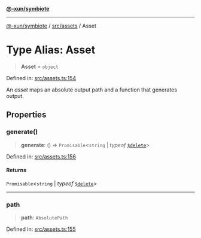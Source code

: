 [**@-xun/symbiote**](../../../README.md)

***

[@-xun/symbiote](../../../README.md) / [src/assets](../README.md) / Asset

# Type Alias: Asset

> **Asset** = `object`

Defined in: [src/assets.ts:154](https://github.com/Xunnamius/symbiote/blob/2a4f9c137a879b6e0d19dc7269398051d3a84f5e/src/assets.ts#L154)

An _asset_ maps an absolute output path and a function that generates output.

## Properties

### generate()

> **generate**: () => `Promisable`\<`string` \| *typeof* [`$delete`](../variables/$delete.md)\>

Defined in: [src/assets.ts:156](https://github.com/Xunnamius/symbiote/blob/2a4f9c137a879b6e0d19dc7269398051d3a84f5e/src/assets.ts#L156)

#### Returns

`Promisable`\<`string` \| *typeof* [`$delete`](../variables/$delete.md)\>

***

### path

> **path**: `AbsolutePath`

Defined in: [src/assets.ts:155](https://github.com/Xunnamius/symbiote/blob/2a4f9c137a879b6e0d19dc7269398051d3a84f5e/src/assets.ts#L155)
